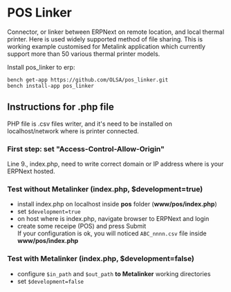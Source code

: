 # POS Linker

Connector, or linker between ERPNext on remote location, and local thermal printer. Here is used widely supported method of file sharing. This is working example customised for Metalink application which currently support more than 50 various thermal printer models.

Install pos_linker to erp:
```
bench get-app https://github.com/OLSA/pos_linker.git  
bench install-app pos_linker 
```

## Instructions for .php file

PHP file is .csv files writer, and it's need to be installed on localhost/network where is printer connected.  

### First step: set "Access-Control-Allow-Origin"
Line 9., index.php, need to write correct domain or IP address where is your ERPNext hosted.

### Test without Metalinker (index.php, $development=true)
* install index.php on localhost inside <b>pos</b> folder (<b>www/pos/index.php</b>)
* set `$development=true`
* on host where is index.php, navigate browser to ERPNext and login
* create some receipe (POS) and press Submit  
If your configuration is ok, you will noticed `ABC_nnnn.csv` file inside <b>www/pos/index.php</b>

### Test with Metalinker (index.php, $development=false)
* configure `$in_path` and `$out_path` <b>to Metalinker</b> working directories
* set `$development=false`


